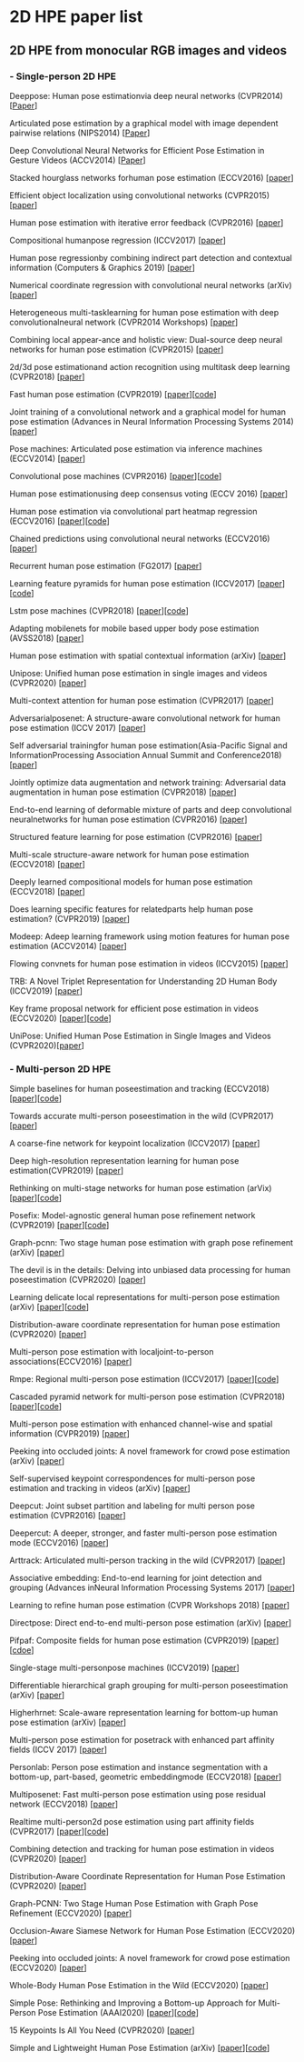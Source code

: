 # 2D HPE paper list
## 2D HPE from monocular RGB images and videos
### - Single-person 2D HPE
Deeppose: Human pose estimationvia deep neural networks (CVPR2014) [[Paper](https://arxiv.org/pdf/1312.4659.pdf)]

Articulated pose estimation by a graphical model with image dependent pairwise relations (NIPS2014) [[Paper](https://papers.nips.cc/paper/2014/file/8b6dd7db9af49e67306feb59a8bdc52c-Paper.pdf)]

Deep Convolutional Neural Networks for Efficient Pose Estimation in Gesture Videos (ACCV2014) [[Paper](https://www.robots.ox.ac.uk/~vgg/publications/2014/Pfister14a/pfister14a.pdf)]

Stacked hourglass networks forhuman pose estimation (ECCV2016) [[paper](https://arxiv.org/pdf/1603.06937.pdf)]

Efficient object localization using convolutional networks (CVPR2015) [[paper](https://arxiv.org/pdf/1411.4280.pdf)]

Human pose estimation with iterative error feedback (CVPR2016) [[paper](https://arxiv.org/pdf/1507.06550.pdf)]

Compositional humanpose regression (ICCV2017) [[paper](https://arxiv.org/pdf/1704.00159.pdf)]

Human pose regressionby combining indirect part detection and contextual information (Computers & Graphics 2019) [[paper](https://arxiv.org/pdf/1710.02322.pdf)]

Numerical coordinate regression with convolutional neural networks (arXiv) [[paper](https://arxiv.org/pdf/1801.07372.pdf)]

Heterogeneous multi-tasklearning for human pose estimation with deep convolutionalneural network (CVPR2014 Workshops) [[paper](https://arxiv.org/pdf/1406.3474.pdf)]

Combining local appear-ance and holistic view: Dual-source deep neural networks for human pose estimation (CVPR2015) [[paper](https://arxiv.org/pdf/1504.07159.pdf)]

2d/3d pose estimationand action recognition using multitask deep learning (CVPR2018) [[paper](https://arxiv.org/pdf/1802.09232.pdf)]

Fast human pose estimation (CVPR2019) [[paper](https://arxiv.org/pdf/1811.05419.pdf)][[code](https://github.com/ilovepose/fast-human-pose-estimation.pytorch)]

Joint training of a convolutional network and a graphical model for human pose estimation (Advances in Neural Information Processing Systems 2014) [[paper](https://arxiv.org/pdf/1406.2984.pdf)]

Pose machines: Articulated pose estimation via inference machines (ECCV2014) [[paper](https://link.springer.com/content/pdf/10.1007/978-3-319-10605-2_3.pdf)]

Convolutional pose machines (CVPR2016) [[paper](https://arxiv.org/pdf/1602.00134.pdf)][[code](https://github.com/CMU-Perceptual-Computing-Lab/convolutional-pose-machines-release)]

Human pose estimationusing deep consensus voting (ECCV 2016) [[paper](https://arxiv.org/pdf/1603.08212.pdf)]

Human pose estimation via convolutional part heatmap regression (ECCV2016) [[paper](https://arxiv.org/pdf/1609.01743.pdf)][[code](https://github.com/1adrianb/human-pose-estimation)]

Chained predictions using convolutional neural networks (ECCV2016) [[paper](https://arxiv.org/pdf/1605.02346.pdf)]

Recurrent human pose estimation (FG2017) [[paper](https://arxiv.org/pdf/1605.02914.pdf)]

Learning feature pyramids for human pose estimation (ICCV2017) [[paper](https://arxiv.org/pdf/1708.01101.pdf)][[code](https://github.com/bearpaw/PyraNet)]

Lstm pose machines (CVPR2018) [[paper](https://arxiv.org/pdf/1712.06316.pdf)][[code](https://github.com/lawy623/LSTM_Pose_Machines)]

Adapting mobilenets for mobile based upper body pose estimation (AVSS2018) [[paper](https://research.edgehill.ac.uk/ws/files/20126254/adapting-mobilenets-debnath.pdf)]

Human pose estimation with spatial contextual information (arXiv) [[paper](https://arxiv.org/pdf/1901.01760.pdf)]

Unipose: Unified human pose estimation in single images and videos (CVPR2020) [[paper](https://arxiv.org/pdf/2001.08095.pdf)]

Multi-context attention for human pose estimation (CVPR2017) [[paper](https://arxiv.org/pdf/1702.07432.pdf)]

Adversarialposenet: A structure-aware convolutional network for human pose estimation (ICCV 2017) [[paper](https://arxiv.org/pdf/1705.00389.pdf)]

Self adversarial trainingfor human pose estimation(Asia-Pacific Signal and InformationProcessing Association Annual Summit and Conference2018) [[paper](https://arxiv.org/pdf/1707.02439.pdf)]

Jointly optimize data augmentation and network training: Adversarial data augmentation in human pose estimation (CVPR2018) [[paper](https://arxiv.org/pdf/1805.09707.pdf)]

End-to-end learning of deformable mixture of parts and deep convolutional neuralnetworks for human pose estimation (CVPR2016) [[paper](https://openaccess.thecvf.com/content_cvpr_2016/papers/Yang_End-To-End_Learning_of_CVPR_2016_paper.pdf)]

Structured feature learning for pose estimation (CVPR2016) [[paper](https://openaccess.thecvf.com/content_cvpr_2016/papers/Chu_Structured_Feature_Learning_CVPR_2016_paper.pdf)]

Multi-scale structure-aware network for human pose estimation (ECCV2018) [[paper](https://arxiv.org/pdf/1803.09894.pdf)]

Deeply learned compositional models for human pose estimation (ECCV2018) [[paper](https://openaccess.thecvf.com/content_ECCV_2018/papers/Wei_Tang_Deeply_Learned_Compositional_ECCV_2018_paper.pdf)]

Does learning specific features for relatedparts help human pose estimation? (CVPR2019) [[paper](https://openaccess.thecvf.com/content_CVPR_2019/papers/Tang_Does_Learning_Specific_Features_for_Related_Parts_Help_Human_Pose_CVPR_2019_paper.pdf)]

Modeep:  Adeep learning framework using motion features for human pose estimation (ACCV2014) [[paper](https://arxiv.org/pdf/1409.7963.pdf)]

Flowing convnets for human pose estimation in videos (ICCV2015) [[paper](https://openaccess.thecvf.com/content_iccv_2015/papers/Pfister_Flowing_ConvNets_for_ICCV_2015_paper.pdf)]

TRB: A Novel Triplet Representation for Understanding 2D Human Body (ICCV2019) [[paper](https://arxiv.org/pdf/1910.11535.pdf)]

Key frame proposal network for efficient pose estimation in videos (ECCV2020) [[paper](https://arxiv.org/pdf/2007.15217.pdf)][[code](https://github.com/Yuexiaoxi10/Key-Frame-Proposal-Network-for-Efficient-Pose-Estimation-in-Videos)]

UniPose: Unified Human Pose Estimation in Single Images and Videos (CVPR2020)[[paper](https://arxiv.org/pdf/2001.08095.pdf)]

### - Multi-person 2D HPE
Simple baselines for human poseestimation and tracking (ECCV2018) [[paper](https://arxiv.org/pdf/1804.06208.pdf)][[code](https://github.com/Microsoft/human-pose-estimation.pytorch)]

Towards accurate multi-person poseestimation in the wild (CVPR2017) [[paper](https://arxiv.org/pdf/1701.01779.pdf)]

A coarse-fine network for keypoint localization (ICCV2017) [[paper](https://openaccess.thecvf.com/content_ICCV_2017/papers/Huang_A_Coarse-Fine_Network_ICCV_2017_paper.pdf)]

Deep high-resolution representation learning for human pose estimation(CVPR2019) [[paper](https://github.com/leoxiaobin/deep-high-resolution-net.pytorch)]

Rethinking on multi-stage networks for human pose estimation (arVix) [[paper](https://arxiv.org/pdf/1901.00148.pdf)][[code](https://github.com/megvii-detection/MSPN)]

Posefix: Model-agnostic general human pose refinement network (CVPR2019) [[paper](https://arxiv.org/pdf/1812.03595.pdf)][[code](https://github.com/mks0601/PoseFix_RELEASE)]

Graph-pcnn: Two stage human pose estimation with graph pose refinement (arXiv) [[paper](https://arxiv.org/pdf/2007.10599.pdf)]

The devil is in the details: Delving into unbiased data processing for human poseestimation (CVPR2020) [[paper](https://arxiv.org/pdf/1911.07524.pdf)]

Learning delicate local representations for multi-person pose estimation (arXiv) [[paper](https://arxiv.org/pdf/2003.04030.pdf)][[code](https://github.com/caiyuanhao1998/RSN)]

Distribution-aware coordinate representation for human pose estimation (CVPR2020) [[paper](https://arxiv.org/pdf/1910.06278.pdf)]

Multi-person pose estimation with localjoint-to-person associations(ECCV2016) [[paper](https://arxiv.org/pdf/1608.08526.pdf)]

Rmpe: Regional multi-person pose estimation (ICCV2017) [[paper](https://arxiv.org/pdf/1612.00137.pdf)][[code](https://github.com/MVIG-SJTU/AlphaPose)]

Cascaded pyramid network for multi-person pose estimation (CVPR2018) [[paper](https://arxiv.org/pdf/1711.07319.pdf)][[code](https://github.com/chenyilun95/tf-cpn)]

Multi-person pose estimation with enhanced channel-wise and spatial information (CVPR2019) [[paper](https://arxiv.org/pdf/1905.03466.pdf)]

Peeking into occluded joints: A novel framework for crowd pose estimation (arXiv) [[paper](https://arxiv.org/pdf/2003.10506.pdf)]

Self-supervised keypoint correspondences for multi-person pose estimation and tracking in videos (arXiv) [[paper](https://arxiv.org/pdf/2004.12652.pdf)]

Deepcut: Joint subset partition and labeling for multi person pose estimation (CVPR2016) [[paper](https://arxiv.org/pdf/1511.06645.pdf)]

Deepercut: A deeper, stronger, and faster multi-person pose estimation mode (ECCV2016) [[paper](https://arxiv.org/pdf/1605.03170.pdf)]

Arttrack: Articulated multi-person tracking in the wild (CVPR2017) [[paper](https://arxiv.org/pdf/1612.01465.pdf)]

Associative embedding: End-to-end learning for joint detection and grouping (Advances inNeural Information Processing Systems 2017) [[paper](https://arxiv.org/pdf/1611.05424.pdf)]

Learning to refine human pose estimation (CVPR Workshops 2018) [[paper](https://arxiv.org/pdf/1804.07909.pdf)]

Directpose: Direct end-to-end multi-person pose estimation (arXiv) [[paper](https://arxiv.org/pdf/1911.07451.pdf)]

Pifpaf: Composite fields for human pose estimation (CVPR2019) [[paper](https://arxiv.org/pdf/1903.06593.pdf)][[cdoe](https://github.com/vita-epfl/openpifpaf)]

Single-stage multi-personpose machines (ICCV2019) [[paper](https://arxiv.org/pdf/1908.09220.pdf)]

Differentiable hierarchical graph grouping for multi-person poseestimation (arXiv) [[paper](https://arxiv.org/pdf/2007.11864.pdf)]

Higherhrnet: Scale-aware representation learning for bottom-up human pose estimation (arXiv) [[paper](https://arxiv.org/pdf/1908.10357.pdf)]

Multi-person pose estimation for posetrack with enhanced part affinity fields (ICCV 2017) [[paper](https://posetrack.net/workshops/iccv2017/pdfs/ML_Lab.pdf)]

Personlab: Person pose estimation and instance segmentation with a bottom-up, part-based, geometric embeddingmode (ECCV2018) [[paper](https://arxiv.org/pdf/1803.08225.pdf)]

Multiposenet: Fast multi-person pose estimation using pose residual network (ECCV2018) [[paper](https://arxiv.org/pdf/1807.04067.pdf)]

Realtime multi-person2d pose estimation using part affinity fields (CVPR2017) [[paper](https://arxiv.org/pdf/1611.08050.pdf)][[code](https://github.com/ZheC/Realtime_Multi-Person_Pose_Estimation)]

Combining detection and tracking for human pose estimation in videos (CVPR2020) [[paper](https://arxiv.org/pdf/2003.13743.pdf)]

Distribution-Aware Coordinate Representation for Human Pose Estimation (CVPR2020) [[paper](https://arxiv.org/pdf/1910.06278.pdf)]

Graph-PCNN: Two Stage Human Pose Estimation with Graph Pose Refinement (ECCV2020) [[paper](https://arxiv.org/pdf/2007.10599.pdf)]

Occlusion-Aware Siamese Network for Human Pose Estimation (ECCV2020) [[paper](http://www.ecva.net/papers/eccv_2020/papers_ECCV/papers/123650392.pdf)]

Peeking into occluded joints: A novel framework for crowd pose estimation (ECCV2020) [[paper](https://arxiv.org/pdf/2003.10506.pdf)]

Whole-Body Human Pose Estimation in the Wild (ECCV2020) [[paper](https://arxiv.org/pdf/2007.11858.pdf)]

Simple Pose: Rethinking and Improving a Bottom-up Approach for Multi-Person Pose Estimation (AAAI2020) [[paper](https://arxiv.org/pdf/1911.10529.pdf)][[code](https://github.com/hellojialee/Improved-Body-Parts)]

15 Keypoints Is All You Need (CVPR2020) [[paper](https://openaccess.thecvf.com/content_CVPR_2020/papers/Snower_15_Keypoints_Is_All_You_Need_CVPR_2020_paper.pdf)]

Simple and Lightweight Human Pose Estimation (arXiv) [[paper](https://arxiv.org/pdf/1911.10346.pdf)][[code](https://github.com/zhang943/lpn-pytorch)]

